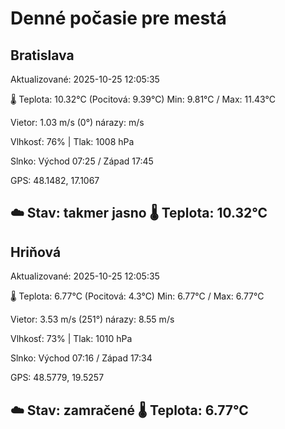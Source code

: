 ﻿# Denné počasie pre mestá

## Bratislava
Aktualizované: 2025-10-25 12:05:35

🌡️ Teplota: 10.32°C 
(Pocitová: 9.39°C)
Min: 9.81°C / Max: 11.43°C

Vietor: 1.03 m/s    (0°) 
nárazy:  m/s

Vlhkosť: 76% | Tlak: 1008 hPa

Slnko: Východ 07:25 / Západ 17:45

GPS: 48.1482, 17.1067

☁️ Stav: takmer jasno        🌡️ Teplota: 10.32°C
---

## Hriňová
Aktualizované: 2025-10-25 12:05:35

🌡️ Teplota: 6.77°C 
(Pocitová: 4.3°C)
Min: 6.77°C / Max: 6.77°C

Vietor: 3.53 m/s (251°)
nárazy: 8.55 m/s

Vlhkosť: 73% | Tlak: 1010 hPa

Slnko: Východ 07:16 / Západ 17:34

GPS: 48.5779, 19.5257

☁️ Stav: zamračené        🌡️ Teplota: 6.77°C
---
